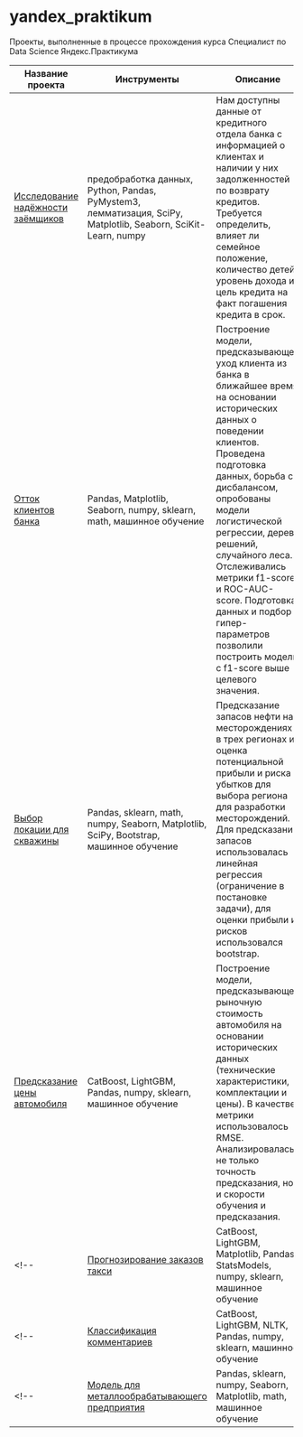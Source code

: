 # yandex_praktikum
 Проекты, выполненные в процессе прохождения курса Специалист по Data Science Яндекс.Практикума
 
 | Название проекта | Инструменты | Описание | 
 | --- | --- | ------ | 
 | [Исследование надёжности заёмщиков](https://github.com/Al-Zhukov/yandex_praktikum/tree/main/Исследование_надежности_заемщиков)  | предобработка данных, Python, Pandas, PyMystem3, лемматизация, SciPy, Matplotlib, Seaborn, SciKit-Learn, numpy | Нам доступны данные от кредитного отдела банка с информацией о клиентах и наличии у них задолженностей по возврату кредитов. Требуется определить, влияет ли семейное положение, количество детей, уровень дохода и цель кредита на факт погашения кредита в срок.| 
 | [Отток клиентов банка](https://github.com/Al-Zhukov/yandex_praktikum/tree/main/Отток_клиентов_банка) | Pandas, Matplotlib, Seaborn, numpy, sklearn, math, машинное обучение | Построение модели, предсказывающей уход клиента из банка в ближайшее время на основании исторических данных о поведении клиентов. Проведена подготовка данных, борьба с дисбалансом, опробованы модели логистической регрессии, дерева решений, случайного леса. Отслеживались метрики f1-score и ROC-AUC-score. Подготовка данных и подбор гипер-параметров позволили построить модель с f1-score выше целевого значения. |
 | [Выбор локации для скважины](https://github.com/Al-Zhukov/yandex_praktikum/tree/main/Выбор_локации_для_разработки_новых_нефтяных_месторождений) | Pandas, sklearn, math, numpy, Seaborn, Matplotlib, SciPy, Bootstrap, машинное обучение | Предсказание запасов нефти на месторождениях в трех регионах и оценка потенциальной прибыли и риска убытков для выбора региона для разработки месторождений. Для предсказаний запасов использовалась линейная регрессия (ограничение в постановке задачи), для оценки прибыли и рисков использовался bootstrap. |
 | [Предсказание цены автомобиля](https://github.com/Al-Zhukov/yandex_praktikum/tree/main/Предсказание_цены_автомобиля) | CatBoost, LightGBM, Pandas, numpy, sklearn, машинное обучение | Построение модели, предсказывающей рыночную стоимость автомобиля на основании исторических данных (технические характеристики, комплектации и цены). В качестве метрики использовалось RMSE. Анализировалась не только точность предсказания, но и скорости обучения и предсказания.  | 
 <!-- | [Прогнозирование заказов такси](https://github.com/Al-Zhukov/yandex_praktikum/tree/main/Прогнозирование_заказов_такси) | CatBoost, LightGBM, Matplotlib, Pandas, StatsModels, numpy, sklearn, машинное обучение | Работаем с историческими данными о количестве заказов такси в аэропортах. Для привлечения дополнительных водителей в часы-пик хотим построить модель, прогнозирующую количество заказов на следующий час. В качестве метрики используется RMSE. | -->
 <!-- | [Классификация комментариев](https://github.com/Al-Zhukov/yandex_praktikum/tree/main/Классификация_комментариев) | CatBoost, LightGBM, NLTK, Pandas, numpy, sklearn, машинное обучение | Готовим инструмент, который будем помечать потенциально токсичные комментарии для отправки их на модерацию. В качестве метрики используется f1-score. | -->
 <!-- | [Модель для металлообрабатывающего предприятия](https://github.com/Al-Zhukov/yandex_praktikum/tree/main/Модель_для_металлообработывающего_предприятия)| Pandas, sklearn, numpy, Seaborn, Matplotlib, math, машинное обучение | Описание будет добавлено позже |-->
